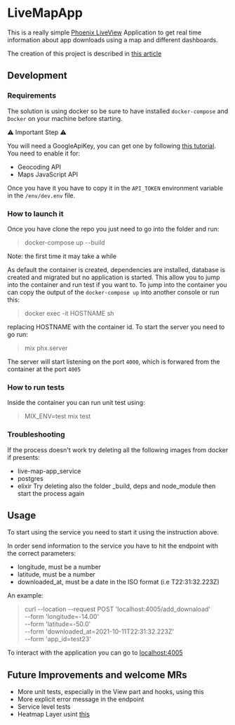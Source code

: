 # LiveMapApp

This is a really simple [Phoenix LiveView]() Application to get real time information about app downloads using a map and different dashboards.

The creation of this project is described in [this article](https://medium.com/@francescozanoli/how-to-use-google-maps-with-ecto-and-phoenix-liveview-2b81bed570a9)

## Development
### Requirements
The solution is using docker so be sure to have installed `docker-compose` and `Docker` on your machine before starting.

:warning: Important Step :warning:

You will need a GoogleApiKey, you can get one by following [this tutorial](https://developers.google.com/maps/documentation/javascript/get-api-key). You need to enable it for:
- Geocoding API
- Maps JavaScript API

Once you have it you have to copy it in the `API_TOKEN` environment variable in the `/env/dev.env` file.

### How to launch it
Once you have clone the repo you just need to go into the folder and run:
> docker-compose up --build

Note: the first time it may take a while

As default the container is created, dependencies are installed, database is created and migrated but no application is started. This allow you to jump into the container and run test if you want to.
To jump into the container you can copy the output of the `docker-compose up` into another console or run this:
> docker exec -it HOSTNAME sh

replacing HOSTNAME with the container id.
To start the server you need to go run:
> mix phx.server

The server will start listening on the port `4000`, which is forwared from the container at the port `4005`

### How to run tests
Inside the container you can run unit test using:
> MIX_ENV=test mix test

### Troubleshooting
If the process doesn't work try deleting all the following images from docker if presents:
- live-map-app_service
- postgres
- elixir
Try deleting also the folder _build, deps and node_module then start the process again

## Usage
To start using the service you need to start it using the instruction above.

In order send information to the service you have to hit the endpoint with the correct parameters:
- longitude, must be a number
- latitude, must be a number
- downloaded_at, must be a date in the ISO format (i.e T22:31:32.223Z)

An example:
> curl --location --request POST 'localhost:4005/add_downaload' \
--form 'longitude=-14.00' \
--form 'latitude=-50.0' \
--form 'downloaded_at=2021-10-11T22:31:32.223Z' \
--form 'app_id=test23'

To interact with the application you can go to [localhost:4005](http://localhost:4005/)

## Future Improvements and welcome MRs
- More unit tests, especially in the View part and hooks, using this
- More explicit error message in the endpoint
- Service level tests
- Heatmap Layer usint [this](https://developers.google.com/maps/documentation/javascript/heatmaplayer)
